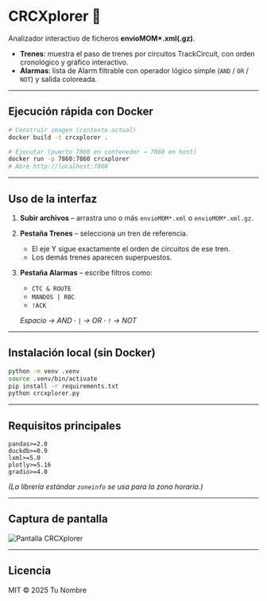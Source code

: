 # CRCXplorer 🚦

Analizador interactivo de ficheros **envioMOM\*.xml(.gz)**.

- **Trenes**: muestra el paso de trenes por circuitos TrackCircuit, con orden cronológico y gráfico interactivo.
- **Alarmas**: lista de Alarm filtrable con operador lógico simple (`AND` / `OR` / `NOT`) y salida coloreada.

---

## Ejecución rápida con Docker

```bash
# Construir imagen (contexto actual)
docker build -t crcxplorer .

# Ejecutar (puerto 7860 en contenedor → 7860 en host)
docker run -p 7860:7860 crcxplorer
# Abre http://localhost:7860
```

---

## Uso de la interfaz

1. **Subir archivos** – arrastra uno o más `envioMOM*.xml` o `envioMOM*.xml.gz`.
2. **Pestaña Trenes** – selecciona un tren de referencia.  
   - El eje Y sigue exactamente el orden de circuitos de ese tren.  
   - Los demás trenes aparecen superpuestos.
3. **Pestaña Alarmas** – escribe filtros como:

   * `CTC & ROUTE`
   * `MANDOS | RBC`
   * `!ACK`

   _Espacio → AND · `|` → OR · `!` → NOT_

---

## Instalación local (sin Docker)

```bash
python -m venv .venv
source .venv/bin/activate
pip install -r requirements.txt
python crcxplorer.py
```

---

## Requisitos principales

```
pandas>=2.0
duckdb>=0.9
lxml>=5.0
plotly>=5.16
gradio>=4.0
```

*(La librería estándar `zoneinfo` se usa para la zona horaria.)*

---

## Captura de pantalla

![Pantalla CRCXplorer](assets/screenshot.png)

---

## Licencia

MIT © 2025 Tu Nombre
